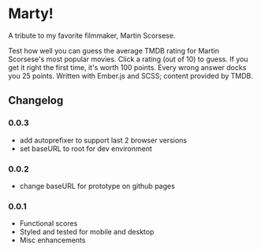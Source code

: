 # Marty!

A tribute to my favorite filmmaker, Martin Scorsese.

Test how well you can guess the average TMDB rating for Martin Scorsese's most popular movies. Click a rating (out of 10) to guess. If you get it right the first time, it's worth 100 points. Every wrong answer docks you 25 points. Written with Ember.js and SCSS; content provided by TMDB.



## Changelog
### 0.0.3
* add autoprefixer to support last 2 browser versions
* set baseURL to root for dev environment
### 0.0.2
* change baseURL for prototype on github pages
### 0.0.1
* Functional scores
* Styled and tested for mobile and desktop
* Misc enhancements
